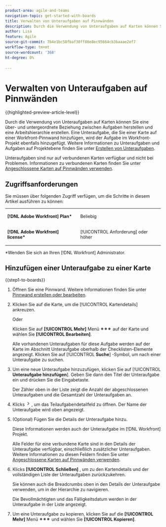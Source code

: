 ```yaml
---
product-area: agile-and-teams
navigation-topic: get-started-with-boards
title: Verwalten von Unteraufgaben auf Pinnwänden
description: Durch die Verwendung von Unteraufgaben auf Karten können Sie eine über- und untergeordnete Beziehung zwischen Aufgaben herstellen und eine Arbeitshierarchie erstellen.
author: Lisa
feature: Agile
source-git-commit: 7b4e1bc58fbaf30ff86e8ec95664cb3baaae2ef7
workflow-type: tm+mt
source-wordcount: '368'
ht-degree: 0%

---
```


# Verwalten von Unteraufgaben auf Pinnwänden

{{highlighted-preview-article-level}}

Durch die Verwendung von Unteraufgaben auf Karten können Sie eine über- und untergeordnete Beziehung zwischen Aufgaben herstellen und eine Arbeitshierarchie erstellen. Eine Unteraufgabe, die Sie einer Karte auf einer Workfront-Pinnwand hinzufügen, wird der Aufgabe im Workfront-Projekt ebenfalls hinzugefügt. Weitere Informationen zu Unteraufgaben und Aufgaben auf Projektebene finden Sie unter [Erstellen von Unteraufgaben](/help/quicksilver/manage-work/tasks/create-tasks/create-subtasks.md).

Unteraufgaben sind nur auf verbundenen Karten verfügbar und nicht bei Problemen. Informationen zu verbundenen Karten finden Sie unter [Angeschlossene Karten auf Pinnwänden verwenden](/help/quicksilver/agile/get-started-with-boards/connected-cards.md).

## Zugriffsanforderungen

Sie müssen über folgenden Zugriff verfügen, um die Schritte in diesem Artikel ausführen zu können:

<table style="table-layout:auto"> 
 <col> 
 </col> 
 <col> 
 </col> 
 <tbody> 
  <tr> 
   <td role="rowheader"><strong>[!DNL Adobe Workfront] Plan*</strong></td> 
   <td> <p>Beliebig</p> </td> 
  </tr> 
  <tr> 
   <td role="rowheader"><strong>[!DNL Adobe Workfront] license*</strong></td> 
   <td> <p>[!UICONTROL Anforderung] oder höher</p> </td> 
  </tr> 
 </tbody> 
</table>

&#42;Wenden Sie sich an Ihren [!DNL Workfront] Administrator.

## Hinzufügen einer Unteraufgabe zu einer Karte

{{step1-to-boards}}

1. Öffnen Sie eine Pinnwand. Weitere Informationen finden Sie unter [Pinnwand erstellen oder bearbeiten](../../agile/get-started-with-boards/create-edit-board.md).
1. Klicken Sie auf die Karte, um die [!UICONTROL Kartendetails] ankreuzen.

   Oder

   Klicken Sie auf **[!UICONTROL Mehr]** Menü ![Mehr Menü](assets/more-icon-spectrum.png) auf der Karte und wählen Sie **[!UICONTROL Bearbeiten]**.

   Alle vorhandenen Unteraufgaben für diese Aufgabe werden auf der Karte im Abschnitt Unteraufgabe oberhalb der Checklisten-Elemente angezeigt. Klicken Sie auf [!UICONTROL **Suche**] -Symbol, um nach einer Unteraufgabe zu suchen.

1. Um eine neue Unteraufgabe hinzuzufügen, klicken Sie auf [!UICONTROL **Unteraufgabe hinzufügen**]. Geben Sie dann den Titel der Unteraufgabe ein und drücken Sie die Eingabetaste.

   Der Zähler oben in der Liste zeigt die Anzahl der abgeschlossenen Unteraufgaben und die Gesamtzahl der Unteraufgaben an.

1. Klicks ![Symbol Details](assets/checklist-chevron.png) , um das Teilaufgabendetailfeld zu öffnen. Der Name der Unteraufgabe wird oben angezeigt.
1. (Optional) Fügen Sie die Details der Unteraufgabe hinzu.

   Diese Informationen werden auch der Unteraufgabe im [!DNL Workfront] Projekt.

   Alle Felder für eine verbundene Karte sind in den Details der Unteraufgabe verfügbar, einschließlich zusätzlicher Unteraufgaben. Weitere Informationen zu diesen Feldern finden Sie unter [Angeschlossene Karten auf Pinnwänden verwenden](/help/quicksilver/agile/get-started-with-boards/connected-cards.md).

1. Klicks **[!UICONTROL Schließen]** , um zu den Kartendetails und der vollständigen Liste der Unteraufgaben zurückzukehren.

   Sie können auch die Breadcrumbs oben in den Details der Unteraufgabe verwenden, um in der Hierarchie zu navigieren.

   Die Bevollmächtigten und das Fälligkeitsdatum werden in der Unteraufgabe in der Liste angezeigt.

1. Um eine Unteraufgabe zu kopieren, klicken Sie auf die **[!UICONTROL Mehr]** Menü ![Mehr Menü](assets/more-icon-spectrum.png) und wählen Sie **[!UICONTROL Kopieren]**.
